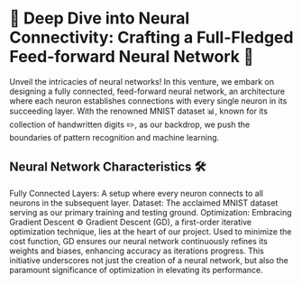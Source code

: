 # 🧠 Deep Dive into Neural Connectivity: Crafting a Full-Fledged Feed-forward Neural Network 🚀

Unveil the intricacies of neural networks! In this venture, we embark on designing a fully connected, feed-forward neural network, an architecture where each neuron establishes connections with every single neuron in its succeeding layer. With the renowned MNIST dataset 📊, known for its collection of handwritten digits ✏️, as our backdrop, we push the boundaries of pattern recognition and machine learning.

## Neural Network Characteristics 🛠
Fully Connected Layers: A setup where every neuron connects to all neurons in the subsequent layer.
Dataset: The acclaimed MNIST dataset serving as our primary training and testing ground.
Optimization: Embracing Gradient Descent ⚙️
Gradient Descent (GD), a first-order iterative optimization technique, lies at the heart of our project. Used to minimize the cost function, GD ensures our neural network continuously refines its weights and biases, enhancing accuracy as iterations progress. This initiative underscores not just the creation of a neural network, but also the paramount significance of optimization in elevating its performance.
